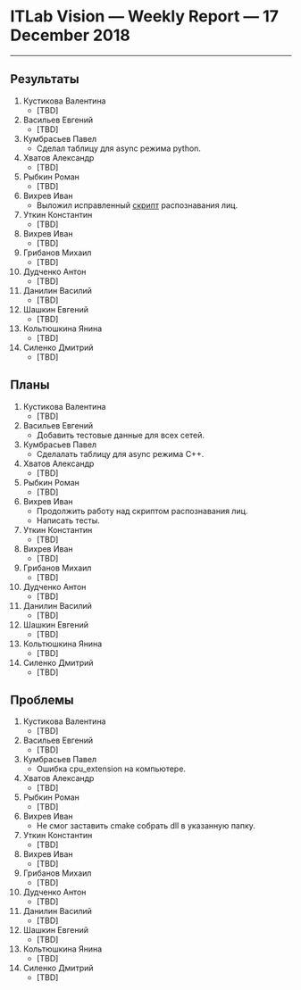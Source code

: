 ﻿# ITLab Vision — Weekly Report — 17 December 2018

----------------

## Результаты

  1. Кустикова Валентина
     - [TBD]
  1. Васильев Евгений
     - [TBD]
  1. Кумбрасьев Павел
     - Сделал таблицу для async режима python.
  1. Хватов Александр
     - [TBD]
  1. Рыбкин Роман
     - [TBD]
  1. Вихрев Иван
     - Выложил исправленный [скрипт][fr] распознавания лиц.
  1. Уткин Константин
     - [TBD]
  1. Вихрев Иван
     - [TBD]
  1. Грибанов Михаил
     - [TBD]
  1. Дудченко Антон
     - [TBD]
  1. Данилин Василий
     - [TBD]
  1. Шашкин Евгений
     - [TBD]
  1. Кольтюшкина Янина
     - [TBD]
  1. Силенко Дмитрий
     - [TBD]

## Планы

  1. Кустикова Валентина
     - [TBD]
  1. Васильев Евгений
     - Добавить тестовые данные для всех сетей.
  1. Кумбрасьев Павел
     - Сделалать таблицу для async режима С++.
  1. Хватов Александр
     - [TBD]
  1. Рыбкин Роман
     - [TBD]
  1. Вихрев Иван
     - Продолжить работу над скриптом распознавания лиц.
     - Написать тесты.
  1. Уткин Константин
     - [TBD]
  1. Вихрев Иван
     - [TBD]
  1. Грибанов Михаил
     - [TBD]
  1. Дудченко Антон
     - [TBD]
  1. Данилин Василий
     - [TBD]
  1. Шашкин Евгений
     - [TBD]
  1. Кольтюшкина Янина
     - [TBD]
  1. Силенко Дмитрий
     - [TBD]


## Проблемы


  1. Кустикова Валентина
     - [TBD]
  1. Васильев Евгений
     - [TBD]
  1. Кумбрасьев Павел
     - Ошибка cpu_extension на компьютере.
  1. Хватов Александр
     - [TBD]
  1. Рыбкин Роман
     - [TBD]
  1. Вихрев Иван
     - Не смог заставить cmake собрать dll в указанную папку.
  1. Уткин Константин
     - [TBD]
  1. Вихрев Иван
     - [TBD]
  1. Грибанов Михаил
     - [TBD]
  1. Дудченко Антон
     - [TBD]
  1. Данилин Василий
     - [TBD]
  1. Шашкин Евгений
     - [TBD]
  1. Кольтюшкина Янина
     - [TBD]
  1. Силенко Дмитрий
     - [TBD]
        
<!-- LINKS -->
[fr]: https://github.com/itlab-vision/openvino-smart-library/pull/5